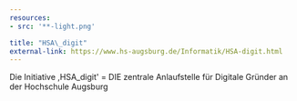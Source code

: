 ```yaml
---
resources:
- src: '**-light.png'

title: "HSA\_digit"
external-link: https://www.hs-augsburg.de/Informatik/HSA-digit.html
---
```


Die Initiative ,HSA\_digit' = DIE zentrale Anlaufstelle für Digitale Gründer an der Hochschule Augsburg


